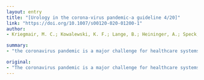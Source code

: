 ```yaml
---
layout: entry
title: "[Urology in the corona-virus pandemic-a guideline 4/20]"
link: "https://doi.org/10.1007/s00120-020-01200-1"
author:
- Kriegmair, M. C.; Kowalewski, K. F.; Lange, B.; Heininger, A.; Speck, T.; Haas, H.; Michel, M. S.

summary:
- "the coronavirus pandemic is a major challenge for healthcare systems worldwide. Urological clinics must prepare themselves to perform urgent operations and interventions on SARS-CoV2-positive patients. The creation of a separate emergency operating room should be considered. strictly defined hygiene measures to protect employees in various clinical scenarios should be set up. urology should be supported as best as possible."

original:
- "The coronavirus pandemic is a major challenge for healthcare systems worldwide. For urology, the expansion of the health-care structures for the treatment of patients suffering from COVID-19 should be supported as best as possible. At the same time, one should aim to ensure adequate care for urological emergencies and urgent urological treatments as far as possible, even during the pandemic. For this, patients must be prioritized individually, alternative therapy concepts must be considered and regional and supraregional cooperation must be used. Outpatient departments are of great importance in the care, examination and coordination of urological emergencies and urgent treatment. Urological clinics must prepare themselves to perform urgent operations and interventions on SARS-CoV2-positive patients. Here, the creation of a separate, appropriately equipped emergency operating room to perform operations and interventions on SARS-CoV2 patients should be considered. Furthermore strictly defined hygiene measures to protect employees in various clinical scenarios should be set up."
---
```



